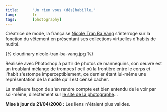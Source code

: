 ```yaml
---
title:      "Un rien vous (dés)habille…"
lang:       fr
tags:       [photography]
---
```



Créatrice de mode, la française [Nicole Tran Ba Vang](http://www.tranbavang.com/) s'interroge sur la fonction du vêtement en présentant ses collections virtuelles d'habits de nudité.

{% cloudinary nicole-tran-ba-vang.jpg %}

Réalisée avec Photoshop à partir de photos de mannequins, son oeuvre est un troublant mélange de trompes l'oeil où la frontière entre le corps et l'habit s'estompe imperceptiblement, ce dernier étant lui-même une représentation de la nudité qu'il est censé cacher.

La meilleure façon de s'en rendre compte est bien entendu de le voir par soi-même, directement sur [le site de la photographe](http://www.tranbavang.com/photography/collection-automnehiver-200001-selected-works/)…

**Mise à jour du 21/04/2008 :** Les liens n'étaient plus valides.
